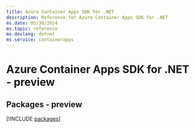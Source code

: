 ```yaml
---
title: Azure Container Apps SDK for .NET
description: Reference for Azure Container Apps SDK for .NET
ms.date: 05/30/2024
ms.topic: reference
ms.devlang: dotnet
ms.service: containerapps
---
```

# Azure Container Apps SDK for .NET - preview
## Packages - preview
[!INCLUDE [packages](container-apps-index.md)]